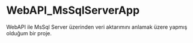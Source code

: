 # WebAPI_MsSqlServerApp
WebAPI ile MsSql Server üzerinden veri aktarımını anlamak üzere yapmış olduğum bir proje.

